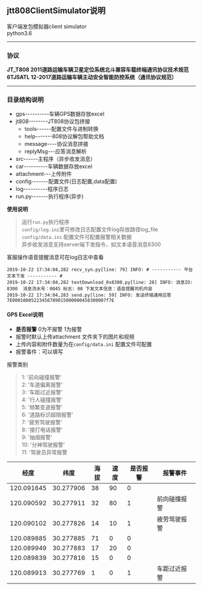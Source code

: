 ## jtt808ClientSimulator说明
客户端发包模拟器client simulator  
python3.6  

---
### 协议
**JT_T808 2011道路运输车辆卫星定位系统北斗兼容车载终端通讯协议技术规范**    
**6TJSATL 12-2017道路运输车辆主动安全智能防控系统（通讯协议规范）**  

---
### 目录结构说明
* gps----------车辆GPS数据存放excel  
* jt808--------JT808协议包拼接  
  * tools------配置文件与进制转换  
  * help-------808协议解包帮助文档  
  * message----协议消息拼接  
  * replyMsg---应答消息解析  
* src------主程序（异步收发消息）  
* car----------车辆数据存放excel  
* attachment---上传附件  
* config-------配置文件(日志配置,data配置)  
* log----------程序日志  
* run.py-------执行程序(异步)  

**使用说明**  
> 运行`run.py`执行程序  
>`config/log.ini`里可修改日志配置文件log存放路径log_file  
>`config/data.ini` 配置文件可配置报警相关数据  
> 异步收发消息支持server端下发指令，如文本语音消息8300  

客服操作语音提醒消息可在log日志中查看  

    2019-10-22 17:34:04,282 recv_syn.py[line: 79] INFO: # ----------- 平台文本下发 ----------- #  
    2019-10-22 17:34:04,282 textDownload_0x8300.py[line: 28] INFO: 消息ID: 8300  消息流水号：0045 标志: 08 下发文本信息：语音提醒司机内容  
    2019-10-22 17:34:04,283 send.py[line: 59] INFO: 发送终端通用应答 7E00010005223456789015000000458300007f7E  

#### GPS Excel说明

* **是否报警** 0为不报警 1为报警  
* 报警时默认上传attachment 文件夹下的图片和视频  
* 上传内容和附件数量为在`config/data.ini` 配置文件可配置  
* 报警事件：可以填写  

报警类别  
>1: '前向碰撞报警'  
2: '车道偏离报警'  
3: '车距过近报警'  
4: '行人碰撞报警'  
5: '频繁变道报警'  
6: '道路标识超限报警'  
7: '疲劳驾驶报警'  
8: '接打电话报警'  
9: '抽烟报警'  
10: '分神驾驶报警'  
11: '驾驶员异常报警  

|经度|纬度|海拔|速度|是否报警|报警事件|
|---|---|---|---|----|----|
|120.091645	|30.277906	|38	|90	|0|	
|120.090592	|30.277911	|32	|80	|1|	前向碰撞报警
|120.090102	|30.277826	|14	|10	|1|	疲劳驾驶报警
|120.089885	|30.277885	|71	|0	|0|	
|120.089949	|30.277883	|17	|20	|0
|120.089839	|30.277816	|15	|0	|0|	
|120.089913	|30.277769	|1	|0	|1|	车距过近报警




